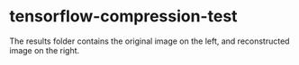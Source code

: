 # tensorflow-compression-test
The results folder contains the original image on the left, and reconstructed image on the right.
